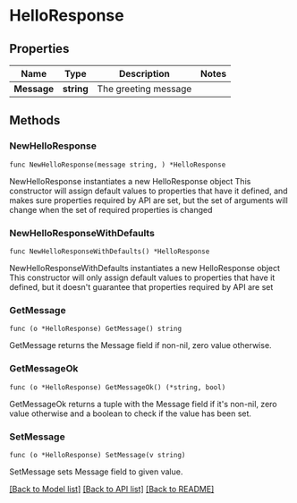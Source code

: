 # HelloResponse

## Properties

Name | Type | Description | Notes
------------ | ------------- | ------------- | -------------
**Message** | **string** | The greeting message | 

## Methods

### NewHelloResponse

`func NewHelloResponse(message string, ) *HelloResponse`

NewHelloResponse instantiates a new HelloResponse object
This constructor will assign default values to properties that have it defined,
and makes sure properties required by API are set, but the set of arguments
will change when the set of required properties is changed

### NewHelloResponseWithDefaults

`func NewHelloResponseWithDefaults() *HelloResponse`

NewHelloResponseWithDefaults instantiates a new HelloResponse object
This constructor will only assign default values to properties that have it defined,
but it doesn't guarantee that properties required by API are set

### GetMessage

`func (o *HelloResponse) GetMessage() string`

GetMessage returns the Message field if non-nil, zero value otherwise.

### GetMessageOk

`func (o *HelloResponse) GetMessageOk() (*string, bool)`

GetMessageOk returns a tuple with the Message field if it's non-nil, zero value otherwise
and a boolean to check if the value has been set.

### SetMessage

`func (o *HelloResponse) SetMessage(v string)`

SetMessage sets Message field to given value.



[[Back to Model list]](../README.md#documentation-for-models) [[Back to API list]](../README.md#documentation-for-api-endpoints) [[Back to README]](../README.md)


